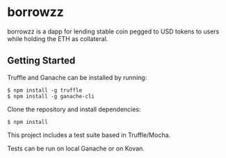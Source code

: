 # borrowzz

borrowzz is a dapp for lending stable coin pegged to USD tokens to users while holding the ETH as collateral.

## Getting Started

Truffle and Ganache can be installed by running:

```
$ npm install -g truffle
$ npm install -g ganache-cli
```

Clone the repository and install dependencies:

```
$ npm install
```

This project includes a test suite based in Truffle/Mocha.

Tests can be run on local Ganache or on Kovan.
